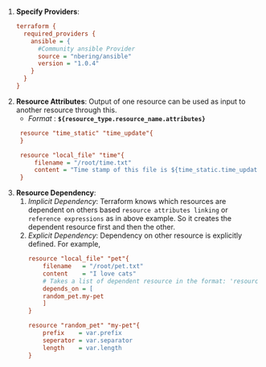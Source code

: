 1. **Specify Providers**:
    ```ini
    terraform {
      required_providers {
        ansible = { 
          #Community ansible Provider
          source = "nbering/ansible"
          version = "1.0.4"
        }
      }
    }
    ```
1. **Resource Attributes**: Output of one resource can be used as input to another resource through this. 
    - _Format_ : **`${resource_type.resource_name.attributes}`**
    ```ini
     resource "time_static" "time_update"{
     }

     resource "local_file" "time"{
         filename = "/root/time.txt"
         content = "Time stamp of this file is ${time_static.time_update.id}"
     }
    ```
3. **Resource Dependency**:
    1. _Implicit Dependency_: Terraform knows which resources are dependent on others based `resource attributes linking` or `reference expressions` as in above example. So it creates the dependent resource first and then the other.
    2. _Explicit Dependency_: Dependency on other resource is explicitly defined. For example,
        ```ini
        resource "local_file" "pet"{
            filename   = "/root/pet.txt"
            content    = "I love cats"
            # Takes a list of dependent resource in the format: 'resource_type.resource_name'
            depends_on = [
            random_pet.my-pet
            ]
        }

        resource "random_pet" "my-pet"{
            prefix    = var.prefix
            seperator = var.separator
            length    = var.length
        }
        ```